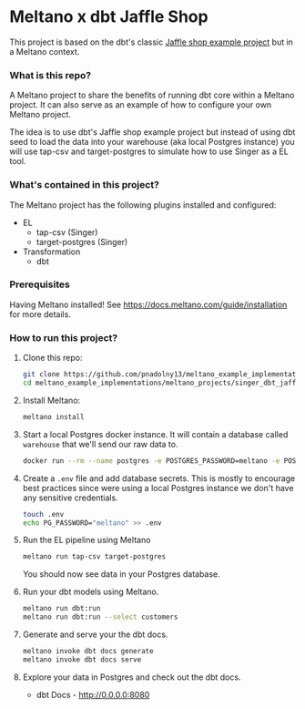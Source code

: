 # Meltano x dbt Jaffle Shop

This project is based on the dbt's classic [Jaffle shop example project](https://github.com/dbt-labs/jaffle_shop) but in a Meltano context.

### What is this repo?

A Meltano project to share the benefits of running dbt core within a Meltano project.
It can also serve as an example of how to configure your own Meltano project.

The idea is to use dbt's Jaffle shop example project but instead of using dbt seed to load the data into your warehouse (aka local Postgres instance) you will use tap-csv and target-postgres to simulate how to use Singer as a EL tool.

### What's contained in this project?

The Meltano project has the following plugins installed and configured:

- EL
    - tap-csv (Singer)
    - target-postgres (Singer)
- Transformation
    - dbt

### Prerequisites

Having Meltano installed! See https://docs.meltano.com/guide/installation for more details.

### How to run this project?

1. Clone this repo:

    ```bash
    git clone https://github.com/pnadolny13/meltano_example_implementations.git
    cd meltano_example_implementations/meltano_projects/singer_dbt_jaffle/
    ```

1. Install Meltano:

    ```bash
    meltano install
    ```

1. Start a local Postgres docker instance.
It will contain a database called `warehouse` that we'll send our raw data to.

    ```bash
    docker run --rm --name postgres -e POSTGRES_PASSWORD=meltano -e POSTGRES_USER=meltano -e POSTGRES_DB=warehouse -d -p 5432:5432 postgres
    ```

1. Create a `.env` file and add database secrets. This is mostly to encourage best practices since were using a local Postgres instance we don't have any sensitive credentials.

    ```bash
    touch .env
    echo PG_PASSWORD="meltano" >> .env
    ```

1. Run the EL pipeline using Meltano

    ```bash
    meltano run tap-csv target-postgres
    ```

    You should now see data in your Postgres database.

1. Run your dbt models using Meltano.

    ```bash
    meltano run dbt:run
    meltano run dbt:run --select customers
    ```

1. Generate and serve your the dbt docs.

    ```bash
    meltano invoke dbt docs generate
    meltano invoke dbt docs serve
    ```

1. Explore your data in Postgres and check out the dbt docs.

    - dbt Docs - http://0.0.0.0:8080


